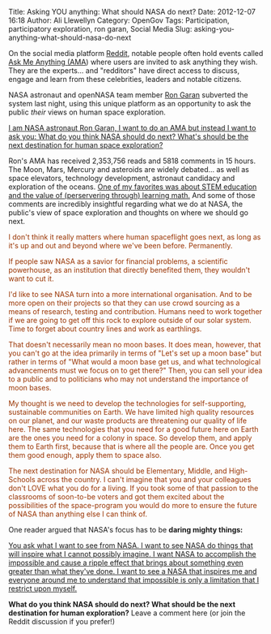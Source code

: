 Title: Asking YOU anything: What should NASA do next? 
Date: 2012-12-07 16:18
Author: Ali Llewellyn
Category: OpenGov
Tags: Participation, participatory exploration, ron garan, Social Media
Slug: asking-you-anything-what-should-nasa-do-next

On the social media platform [Reddit][], notable people often hold
events called [Ask Me Anything (AMA][]) where users are invited to ask
anything they wish. They are the experts... and "redditors" have direct
access to discuss, engage and learn from these celebrities, leaders and
notable citizens.

NASA astronaut and openNASA team member [Ron Garan][] subverted the
system last night, using this unique platform as an opportunity to ask
the public *their* views on human space exploration.

[I am NASA astronaut Ron Garan, I want to do an AMA but instead I want
to ask you: What do you think NASA should do next? What's should be the
next destination for human space exploration?][]

Ron's AMA has received 2,353,756 reads and 5818 comments in 15 hours.
The Moon, Mars, Mercury and asteroids are widely debated... as well as
space elevators, technology development, astronaut candidacy and
exploration of the oceans. [One of my favorites was about STEM education
and the value of (perservering through) learning math.][] And some of
those comments are incredibly insightful regarding what we do at NASA,
the public's view of space exploration and thoughts on where we should
go next.

<span style="color: #993300;">I don't think it really matters where
human spaceflight goes next, as long as it's up and out and beyond where
we've been before. Permanently.</span>

<span style="color: #993300;">If people saw NASA as a savior for
financial problems, a scientific powerhouse, as an institution that
directly benefited them, they wouldn't want to cut it.</span>

<span style="color: #993300;">I'd like to see NASA turn into a more
international organisation. And to be more open on their projects so
that they can use crowd sourcing as a means of research, testing and
contribution. Humans need to work together if we are going to get off
this rock to explore outside of our solar system. Time to forget about
country lines and work as earthlings.</span>

<span style="color: #993300;">That doesn't necessarily mean no moon
bases. It does mean, however, that you can't go at the idea primarily in
terms of "Let's set up a moon base" but rather in terms of "What would a
moon base get us, and what technological advancements must we focus on
to get there?" Then, you can sell your idea to a public and to
politicians who may not understand the importance of moon bases.</span>

<span style="color: #993300;">My thought is we need to develop the
technologies for self-supporting, sustainable communities on Earth. We
have limited high quality resources on our planet, and our waste
products are threatening our quality of life here. The same technologies
that you need for a good future here on Earth are the ones you need for
a colony in space. So develop them, and apply them to Earth first,
because that is where all the people are. Once you get them good enough,
apply them to space also.</span>

<span style="color: #993300;">The next destination for NASA should be
Elementary, Middle, and High-Schools across the country. I can't imagine
that you and your colleagues don't LOVE what you do for a living. If you
took some of that passion to the classrooms of soon-to-be voters and got
them excited about the possibilities of the space-program you would do
more to ensure the future of NASA than anything else I can think
of. </span>

One reader argued that NASA's focus has to be **daring mighty things:**

[You ask what I want to see from NASA. I want to see NASA do things that
will inspire what I cannot possibly imagine. I want NASA to accomplish
the impossible and cause a ripple effect that brings about something
even greater than what they've done. I want to see a NASA that inspires
me and everyone around me to understand that impossible is only a
limitation that I restrict upon myself.][]

**What do you think NASA should do next? What should be the next
destination for human exploration?** Leave a comment here (or join the
Reddit discussion if you prefer!)

  [Reddit]: http://reddit.com
  [Ask Me Anything (AMA]: http://en.wikipedia.org/wiki/Reddit#Reddit_IAmA
  [Ron Garan]: http://www.fragileoasis.org/bloggernauts/Astro_Ron/
  [I am NASA astronaut Ron Garan, I want to do an AMA but instead I want
  to ask you: What do you think NASA should do next? What's should be
  the next destination for human space exploration?]: http://www.reddit.com/r/IAmA/comments/14f7gt/i_am_nasa_astronaut_ron_garan_i_want_to_do_an_ama/
  [One of my favorites was about STEM education and the value of
  (perservering through) learning math.]: http://www.reddit.com/r/IAmA/comments/14f7gt/i_am_nasa_astronaut_ron_garan_i_want_to_do_an_ama/c7ck24t
  [You ask what I want to see from NASA. I want to see NASA do things
  that will inspire what I cannot possibly imagine. I want NASA to
  accomplish the impossible and cause a ripple effect that brings about
  something even greater than what they've done. I want to see a NASA
  that inspires me and everyone around me to understand that impossible
  is only a limitation that I restrict upon myself.]: http://www.reddit.com/r/IAmA/comments/14f7gt/i_am_nasa_astronaut_ron_garan_i_want_to_do_an_ama/c7clkn4

